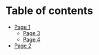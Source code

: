 # Table of contents

* [Page 1](README.md)
  * [Page 3](page-1/page-3.md)
  * [Page 4](page-1/page-4.md)
* [Page 2](page-2.md)
